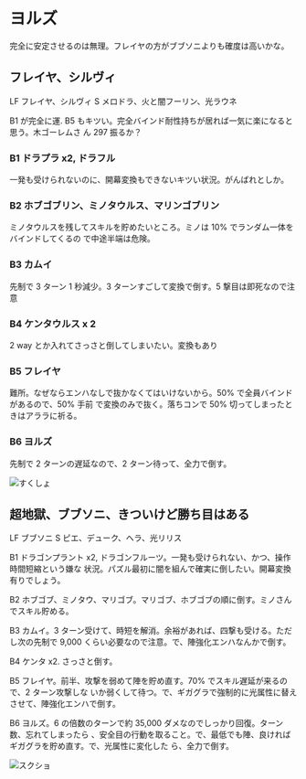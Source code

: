 # ヨルズ 

完全に安定させるのは無理。フレイヤの方がブブソニよりも確度は高いかな。

## フレイヤ、シルヴィ

LF フレイヤ、シルヴィ
S  メロドラ、火と闇フーリン、光ラウネ

B1 が完全に運. B5 もキツい。完全バインド耐性持ちが居れば一気に楽になると思う。木ゴーレムさ
ん 297 振るか？

### B1 ドラプラ x2, ドラフル

一発も受けられないのに、開幕変換もできないキツい状況。がんばれとしか。

### B2 ホブゴブリン、ミノタウルス、マリンゴブリン

ミノタウルスを残してスキルを貯めたいところ。ミノは 10% でランダム一体をバインドしてくるの
で中途半端は危険。

### B3 カムイ

先制で 3 ターン 1 秒減少。3 ターンすごして変換で倒す。5 撃目は即死なので注意

### B4 ケンタウルス x 2

2 way とか入れてさっさと倒してしまいたい。変換もあり

### B5 フレイヤ

難所。なぜならエンハなしで抜かなくてはいけないから。50% で全員バインドがあるので、50% 手前
で変換のみで抜く。落ちコンで 50% 切ってしまったときはアララに祈る。

### B6 ヨルズ

先制で 2 ターンの遅延なので、2 ターン待って、全力で倒す。

![すくしょ](http://i.imgur.com/kgNuG9Hl.jpg)

## 超地獄、ブブソニ、きついけど勝ち目はある

LF ブブソニ
S ピエ、デューク、ヘラ、光リリス

B1 ドラゴンプラント x2, ドラゴンフルーツ。一発も受けられない、かつ、操作時間短縮という嫌な
状況。パズル最初に闇を組んで確実に倒したい。開幕変換有りでしょう。

B2 ホブゴブ、ミノタウ、マリゴブ。マリゴブ、ホブゴブの順に倒す。ミノさんでスキル貯める。

B3 カムイ。3 ターン受けて、時短を解消。余裕があれば、四撃も受ける。ただし次の先制で 9,000
くらい必要なので注意。で、陣強化エンハなんかで倒す。

B4 ケンタ x2. さっさと倒す。

B5 フレイヤ。前半、攻撃を弱めて陣を貯め直す。70% でスキル遅延が来るので、2 ターン攻撃しな
いか弱くして待つ。で、ギガグラで強制的に光属性に替えさせて、陣強化エンハで倒す。

B6 ヨルズ。6 の倍数のターンで約 35,000 ダメなのでしっかり回復。ターン数、忘れてしまったら
、安全目の行動を取ること。で、最低でも陣、良ければギガグラを貯め直す。で、光属性に変化した
ら、全力で倒す。

![スクショ](http://i.imgur.com/v9knujvl.jpg )

<!-- vim: set tw=90 filetype=markdown : -->

